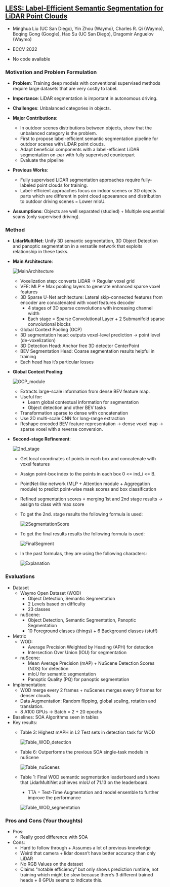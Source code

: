 ## [LESS: Label-Efficient Semantic Segmentation for LiDAR Point Clouds](https://arxiv.org/abs/2210.08064)

* Minghua Liu (UC San Diego), Yin Zhou (Waymo), Charles R. Qi (Waymo), Boqing Gong (Google), Hao Su (UC San Diego), Dragomir Anguelov (Waymo)

* ECCV 2022

* No code available

### Motivation and Problem Formulation

* **Problem**: Training deep models with conventional supervised methods require large datasets that are very costly to label.
* **Importance**: LiDAR segmentation is important in autonomous driving.
* **Challenges**: Unbalanced categories in objects.
* **Major Contributions**:
   * In outdoor scenes distributions between objects, show that the unbalanced category is the problem.
   * First to propose label-efficient semantic segmentation pipeline for outdoor scenes with LiDAR point clouds.
   * Adapt beneficial components with a label-efficient LiDAR segmentation on-par with fully supervised counterpart
   * Evaluate the pipeline

* **Previous Works**:
   * Fully supervised LiDAR segmentation approaches require fully-labeled point clouds for training.
   * Label-efficient approaches focus on indoor scenes or 3D objects parts which are different in point cloud appearance and distribution to outdoor driving scenes = Lower mIoU.

* **Assumptions**: Objects are well separated (studied) + Multiple sequential scans (only supervised driving).

### Method

* **LidarMultiNet**: Unify 3D semantic segmentation, 3D Object Detection and panoptic segmentation in a versatile network that exploits relationship in these tasks.
* **Main Architecture**:

   ![MainArchitecture](./MainArchitecture.png)

   * Voxelization step: converts LiDAR -> Regular voxel grid
   * VFE: MLP + Max pooling layers to generate enhanced sparse voxel features
   * 3D Sparse U-Net architecture: Lateral skip-connected features from encoder are concatenated with voxel features decoder
      * 4 stages of 3D sparse convolutions with increasing channel width
      * Each stage = Sparse Convolutional Layer + 2 Submanifold sparse convolutional blocks
   * Global Context Pooling (GCP)
   * 3D segmentation head: outputs voxel-level prediction -> point level (de-voxelization)
   * 3D Detection Head: Anchor free 3D detector CenterPoint
   * BEV Segmentation Head: Coarse segmentation results helpful in training
   * Each head has it’s particular losses
* **Global Context Pooling**:

   ![GCP_module](./GCP_module.png)

   * Extracts large-scale information from dense BEV feature map.
   * Useful for:
      * Learn global contextual information for segmentation
      * Object detection and other BEV tasks
   * Transformation sparse to dense with concatenation
   * Use 2D multi-scale CNN for long-range extraction
   * Reshape encoded BEV feature representation -> dense voxel map -> sparse voxel with a reverse conversion.
* **Second-stage Refinement**:

    ![2nd_stage](./2nd_stage.png)

   * Get local coordinates of points in each box and concatenate with voxel features
   * Assign point-box index to the points in each box 0 <= ind_i <= B.
   * PointNet-like network (MLP + Attention module + Aggregation module) to predict point-wise mask scores and box classification
   * Refined segmentation scores = merging 1st and 2nd stage results -> assign to class with max score
   * To get the 2nd. stage results the following formula is used:
 
     ![2SegmentationScore](./2SegmentationScore.png)

   * To get the final results results the following formula is used:
 
     ![FinalSegment](./FinalSegment.png)

   * In the past formulas, they are using the following characters:
 
     ![Explanation](./Explanation.png)
 
### Evaluations

* Dataset
   * Waymo Open Dataset (WOD)
      * Object Detection, Semantic Segmentation
      * 2 Levels based on difficulty
      * 23 classes
   * nuScene:
      * Object Detection, Semantic Segmentation, Panoptic Segmentation
      * 10 Foreground classes (things) + 6 Background classes (stuff)
* Metric
   * WOD:
      * Average Precision Weighted by Heading (APH) for detection
      * Intersection Over Union (IOU) for segmentation
   * nuScene:
      * Mean Average Precision (mAP) + NuScene Detection Scores (NDS) for detection
      * mIoU for semantic segmentation
      * Panoptic Quality (PQ) for panoptic segmentation
* Implementation:
   * WOD merge every 2 frames + nuScenes merges every 9 frames for denser clouds.
   * Data Augmentation: Random flipping, global scaling, rotation and translation.
   * 8 A100 GPUs -> Batch = 2 + 20 epochs
* Baselines: SOA Algorithms seen in tables
* Key results:
   * Table 3: Highest mAPH in L2 Test sets in detection task for WOD
 
     ![Table_WOD_detection](./Table_WOD_detection.png)

   * Table 6: Outperforms the previous SOA single-task models in nuScene
 
     ![Table_nuScenes](./Table_nuScenes.png)

   * Table 1: Final WOD semantic segmentation leaderboard and shows that LidarMultiNet achieves mIoU of 71.13 on the leaderboard.
      * TTA = Test-Time Augmentation and model ensemble to further improve the performance
    
     ![Table_WOD_segmentation](./Table_WOD_segmentation.png)

### Pros and Cons (Your thoughts)

* Pros:
   * Really good difference with SOA
* Cons:
   * Hard to follow through + Assumes a lot of previous knowledge
   * Weird that camera + lidar doesn’t have better accuracy than only LiDAR
   * No RGB Values on the dataset
   * Claims “notable efficiency” but only shows prediction runtime, not training which might be slow because there’s 3 different trained heads + 8 GPUs seems to indicate this.

